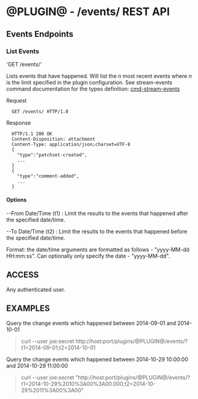 @PLUGIN@ - /events/ REST API
==================

Events Endpoints
----------------

### List Events

'GET /events/'

Lists events that have happened. Will list the _n_ most recent events where _n_
is the limit specified in the plugin configuration. See stream-events command
documentation for the types definition:
[cmd-stream-events](../../../Documentation/cmd-stream-events.html#events)

Request

```
  GET /events/ HTTP/1.0
```

Response

```
  HTTP/1.1 200 OK
  Content-Disposition: attachment
  Content-Type: application/json;charset=UTF-8
  {
    "type":"patchset-created",
    ...
  }
  {
    "type":"comment-added",
    ...
  }
```
#### Options

--From Date/Time (t1)
: Limit the results to the events that happened after the specified date/time.


--To Date/Time (t2)
: Limit the results to the events that happened before the specified date/time.

Format: the date/time arguments are formatted as follows - "yyyy-MM-dd HH:mm:ss".
Can optionally only specify the date - "yyyy-MM-dd".


ACCESS
-------
Any authenticated user.

EXAMPLES
--------

Query the change events which happened between 2014-09-01 and 2014-10-01

>    curl --user joe:secret http://host:port/plugins/@PLUGIN@/events/?t1=2014-09-01;t2=2014-10-01

Query the change events which happened between 2014-10-29 10:00:00 and 2014-10-29 11:00:00

>    curl --user joe:secret "http://host:port/plugins/@PLUGIN@/events/?t1=2014-10-29%2010%3A00%3A00.000;t2=2014-10-29%2011%3A00%3A00"

